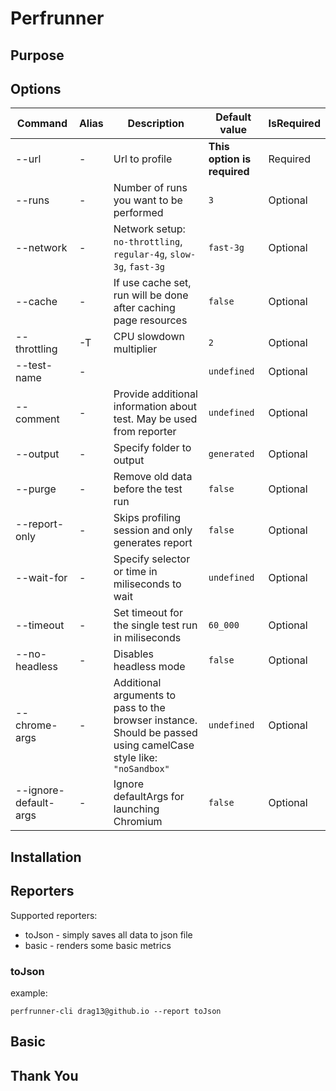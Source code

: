 # Perfrunner

## Purpose

## Options

|Command | Alias | Description | Default value | IsRequired |
| - | - | - | - | - |
| --url | - | Url to profile | **This option is required** | Required |
| --runs | - | Number of runs you want to be performed| ```3``` | Optional |
| --network | - | Network setup: ```no-throttling```, ```regular-4g```, ```slow-3g```, ```fast-3g``` | ```fast-3g``` | Optional
| --cache | - | If use cache set, run will be done after caching page resources | ```false``` | Optional
| --throttling | -T | CPU slowdown multiplier | ```2``` | Optional |
| --test-name | - | | ```undefined``` | Optional |
| --comment | - | Provide additional information about test. May be used from reporter | ```undefined``` | Optional
| --output | - | Specify folder to output | ```generated``` | Optional
| --purge | - | Remove old data before the test run | ```false``` | Optional
| --report-only | - |Skips profiling session and only generates report| ```false``` | Optional |
| --wait-for | - | Specify selector or time in miliseconds to wait | ```undefined``` | Optional
| --timeout |  - | Set timeout for the single test run in miliseconds | ```60_000``` | Optional
| --no-headless | - | Disables headless mode |  ```false``` | Optional |
| --chrome-args | - | Additional arguments to pass to the browser instance. Should be passed using camelCase style like: ```"noSandbox"``` | ```undefined``` | Optional |
| --ignore-default-args | - | Ignore defaultArgs for launching Chromium | ```false``` | Optional |


## Installation

## Reporters

Supported reporters:

* toJson - simply saves all data to json file
* basic - renders some basic metrics

### toJson

example:

```perfrunner-cli drag13@github.io --report toJson```

## Basic



## Thank You

